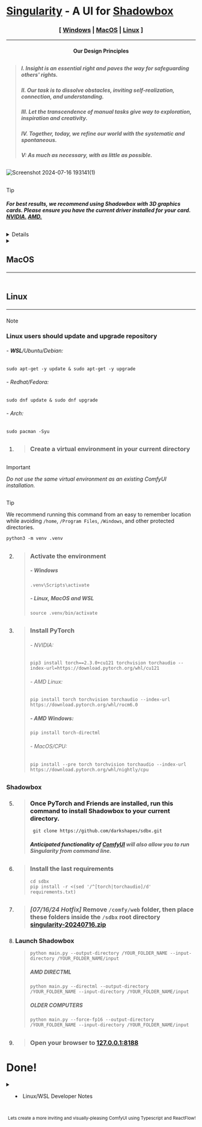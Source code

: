

# [Singularity](#singularity) - A UI for [Shadowbox](https://github.com/darkshapes/sdbx)

<div align="center"> 
  
 ### [ [Windows](#windows) | [MacOS](#macos) | [Linux](#linux) ]

<hr>
 
#### Our Design Principles  </div>
##
> ##### I. Insight is an essential right and paves the way for safeguarding others' rights. </span>
> ##### II. Our task is to dissolve obstacles, inviting self-realization, connection, and understanding.
> ##### III. Let the transcendence of manual tasks give way to exploration, inspiration and creativity.
> ##### IV. Together, today, we refine our world with the systematic and spontaneous.
> ##### V: As much as necessary, with as little as possible.

##

![Screenshot 2024-07-16 193141(1)](https://github.com/user-attachments/assets/6e79bd1d-7dfa-4931-bcb9-4386b6d0128c)

</div>

  
##

> [!TIP]
>
> ##### For best results, we recommend using Shadowbox with 3D graphics cards. Please ensure you have the current driver installed for your card. [NVIDIA.](https://www.nvidia.com/Download/index.aspx) [AMD.](https://www.amd.com/en/support/download/drivers.html)
##
> <a name="windows">

<details><summary>

  ## Windows<hr></summary>

 ##

>  #### Typical Installation

1. > ######  Download [Python](https://www.python.org/downloads/windows/)
   
2. > ######  Check the `Install for All Users` and `Add Python.exe to Path` boxes in the installer 
   >
   - [x] Install for All Users
   - [x] Add python.exe to Path
         
3. > ###### Confirm Python's installation . Hit Windows + R and write
   > ```
   > cmd /k where python && pause
   > ```
   > ##### This command should print a line that says something similar to `C:\Directory\Scripts\python.exe` If not, ensure the entered/ command is identical, then reboot and try again, or repeat the install step, double-checking that the options are selected.
   
4. > ###### Download [Git](https://git-scm.com/download/win)
   
5. > ###### In the installer, ensure the Git LFS box is marked
   >
   - [x] Git LFS (Large File Support)
         
6. > ###### Set Git to be usable from Windows Command line
   >
   - [x] Git from the command line and also from 3rd-party software.
        
7. > ###### Set the option to `Use Windows' default console window`
   >
   - [x]  Use Windows' default console window
         
8. > ###### Confirm the install by opening Command Prompt or Powershell. Hit Windows + R and write
   > ```
   > cmd /k where git && pause
   > ```
   > ##### This should print a line that says something similar to `C:\Program Files\Git\git.exe` If not, check your spelling, reboot and try again, or repeat the install step, double-checking that the options are selected.
   
 9. > ##### While the terminal window is open, change the behavior of Command Prompt so it does not freeze when clicked:
    > ##### i. `right click` the Command Prompt title bar
    > ##### ii. choose `Properties` and uncheck the `QuickEdit Mode` box. Hit `OK`.
    > - [ ] QuickEdit Mode
 ##
 ### Please continue your installation by following [the python instructions](#python)
 ##
  
<details> <summary>

> #### Alternative Windows Subsystem for Linux Installation </summary>
 
> ##### Though more AI components are supporte by WSL, these benefits may not compensate for the performance loss of WSL. For the best experience, we recommend using *[Windows Manual Install instructions](#windows)*.
1. > ######  Allow WSL through your firewall using Powershell with the following command in CMD:
   > ```
   > powershell New-NetFirewallRule -Program “%SystemRoot%\System32\wsl.exe” -Action Allow -Profile Domain, Private -DisplayName “Allow WSL” > -Description “Allow WSL” -Direction Outbound
   > ```
2. > ###### Enable Control Flow Guard
   > ```
   > powershell Set-ProcessMitigation -Name vmcompute.exe -Enable CFG
   > ```
3. > ###### i. [Download And Install Ubuntu LTS for WSL](https://learn.microsoft.com/en-us/windows/wsl/install-manual#downloading-distributions) 
   > ###### OR 
3. > ###### ii. Download and Install Ubuntu LTS with Windows Subsystem for Linux from Command Line
   > ```
   > wsl --install -d Ubuntu --web-download
   > ```
4. > ###### Open WSL
   > ```
   > wsl
   > ```
5. > ###### Ensure Latest Python and Git
   > ```
   > sudo apt-get -y install python3 python3-venv python3-pip git
   > ```
6. > ##### Dedicate more system RAM by making a .wslconfig file. Follow [these instructions from Microsoft](https://learn.microsoft.com/en-us/windows/wsl/wsl-config#example-wslconfig-file)

   
> ##### Next, choose your graphics card type below
> ##
<details><summary>

   > ### NVIDIA </summary>
   1. > ###### i. Get NVIDIA keys
      >  ```
      > wget https://developer.download.nvidia.com/compute/cuda/repos/wsl-ubuntu/x86_64/cuda-keyring_1.1-1_all.deb
      >  ```
      > **OR**
   1. > ###### ii. Add NVIDIA to your repository sources
      > ```
      > sudo 'echo "http://developer.download.nvidia.com/compute/cuda/repos/wsl-ubuntu/x86_64 /" > /etc/apt/sources.list.d/cuda.list'
      > ```
   2. > ###### Install Key
      > ```
      > sudo dpkg -i cuda-keyring_1.1-1_all.deb
      > ```
      >
   3. > ###### Install **CUDA-TOOLKIT**
      > ```
      > sudo apt-get -y install cuda-toolkit-12-5
      > ```
  </details> 
  
  ##
   
 <details><summary>
   
> ### AMD </summary>
 - > ###### Please bear with us, We have yet to test this. If you would like to discuss this documentation, add an Issue at the top menu of the page.

</details>

>
> ##
>
> ### Please continue your Windows Subsystem for Linux installation by following the [linux instructions](#linux)
>
> ##

</details>
</details>

<details><summary>
<a name="macos" />   

## MacOS <hr></summary>

1. > 1. ######  [Homebrew](https://brew.sh) users can open `Terminal` and enter:
   > ```
   > brew install python
   > ```
   >  ###### then follow the [Python instructions](#linux). 
   >
   > 2. ###### App Store users - Install [Xcode](https://apps.apple.com/us/app/xcode/id497799835)
##  
2. > ###### Open `Terminal` and enter the following:
   > ```
   > xcode-select --install
3. > ###### Follow the [Python instructions](#linux)
   >



</details></details>

<summary>

<a name="linux " />

## Linux<hr></summary>

> [!NOTE]   
   > ### Linux users should update and upgrade repository
   > ###### - ***WSL***/Ubuntu/Debian:
   > ```
   > sudo apt-get -y update & sudo apt-get -y upgrade
   > ```
   > ###### - Redhat/Fedora:
   >  ```
   >  sudo dnf update & sudo dnf upgrade
   >  ```
   > ###### - Arch:
   >   ```
   >  sudo pacman -Syu
   > ```
   > ##
   > 

<a name="python" />

   >
1. > ### Create a virtual environment in your current directory
   >
   >   ##

> [!IMPORTANT]
>
> *Do not use the same virtual environment as an existing ComfyUI installation.*
>
##

> [!TIP]
>
> We recommend running this command from an easy to remember location while avoiding `/home`, `/Program Files`, `/Windows`, and other protected directories.
> ```
> python3 -m venv .venv
> ```
##


2. > ### Activate the environment
   > ##### - Windows
   > ```
   > .venv\Scripts\activate
   > ```
   > ##### - Linux, MacOS and WSL
   > ```
   > source .venv/bin/activate
   > ```
   > ##
   
3. > ### Install PyTorch
   > ###### - NVIDIA: 
   > ```
   > pip3 install torch==2.3.0+cu121 torchvision torchaudio --index-url=https://download.pytorch.org/whl/cu121
   > ```
   > ###### - AMD Linux: 
   > ```
   > pip install torch torchvision torchaudio --index-url https://download.pytorch.org/whl/rocm6.0
   > ```
   > ##### - AMD Windows:
   > ``` 
   > pip install torch-directml
   > ```
   > ###### - MacOS/CPU:
   > ```
   > pip install --pre torch torchvision torchaudio --index-url https://download.pytorch.org/whl/nightly/cpu
   > ```

##

<a name="singularity" />

### Shadowbox


5. > ### Once PyTorch and Friends are installed, run this command to install Shadowbox to your current directory.
   > ```
   >  git clone https://github.com/darkshapes/sdbx.git
   >  ```
   > ##### Anticipated functionality of [ComfyUI](https://github.com/comfyanonymous/ComfyUI) will also allow you to run Singularity from command line.
   > ##
   
5. > ### Install the last requirements
   > ```
   > cd sdbx
   > pip install -r <(sed '/^[torch|torchaudio]/d' requirements.txt)
   > ```
   > ##

6. > ### *[07/16/24 Hotfix]* Remove `/comfy/web` folder, then place these folders inside the `/sdbx` root directory  [singularity-20240716.zip](https://github.com/user-attachments/files/16257537/singularity-20240716.zip)

   
7. ### Launch Shadowbox
   > ```
   > python main.py --output-directory /YOUR_FOLDER_NAME --input-directory /YOUR_FOLDER_NAME/input
   > ```
   > ##### AMD DIRECTML
   > ```
   > python main.py --directml --output-directory /YOUR_FOLDER_NAME --input-directory /YOUR_FOLDER_NAME/input
   > ```
   > ##### OLDER COMPUTERS
   > ```
   > python main.py --force-fp16 --output-directory /YOUR_FOLDER_NAME --input-directory /YOUR_FOLDER_NAME/input
   > ```
   > ##
   
8. > ### Open your browser to [127.0.0.1:8188](https://127.0.0.1:8188)

# Done!
<details><summary>

- Linux/WSL Developer Notes

</summary>

 - > ##### Install build tools. WSL users should run in a Visual Studio Code prompt environment.
   > ```
   > pip install packaging wheel ninja
   > ```
- >  ##### Install xformers
   > ```
   > pip install xformers==0.0.26.post1
   > ```
   > ##
- > ##### Install flash-attention
   > ```
   > pip install flash-attn --no-build-isolation
   > ```
</details>

##

<div align="right">
<sub>Lets create a more inviting and visually-pleasing ComfyUI using Typescript and ReactFlow!</sub></div>
